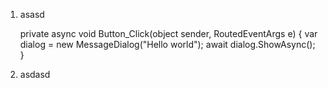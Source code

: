 

1. asasd

    
    private async void Button_Click(object sender, RoutedEventArgs e)
    {
        var dialog = new MessageDialog("Hello world");
        await dialog.ShowAsync();
    }
    
   
2. asdasd